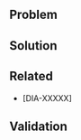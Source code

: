 ## Problem

<!-- What is the problem this PR solves?
     Intent: Readers outside your team can understand without opening JIRA or Notion.
             It accelerates code review and future troubleshooting. -->

## Solution

<!-- How does this PR solve the problem? What is the rationale behind the solution?
     List the changes, tradeoffs made and future work incoming if any. -->

## Related

<!-- Relevant: Jira ticket, related PRs, TDs in notion -->

<!-- * #123 -->
<!-- * dialoguemd/scribe#1234  -->
<!-- * [Tech Design](https://www.notion.so/godialogue/854cc91d3e6945dba9be01b9b1f34f8f) -->

* [DIA-XXXXX]

## Validation

<!-- How this PR was validated and why it is safe to merge -->

<!-- 📋 Checklist:
1. Title follows [Commit Convention] and [Code Review guidelines]
   - example: feat(lang): add German language - DIA-12345
2. Relevant labels set
3. Draft PR for WIP
4. Validation notes added
5. Requested from and notified to a team

[Commit Convention]: https://www.notion.so/godialogue/Commit-Convention-84fd9a4c149e48c998d760f1c9176df0
[Code Review guidelines]: https://www.notion.so/godialogue/Code-Review-c5f3fcd185ca49aca73ade497c398fe9  -->
